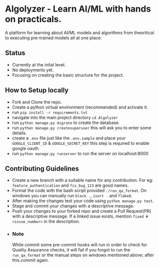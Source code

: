 # Algolyzer - Learn AI/ML with hands on practicals.
A platform for learning about AI/ML models and algorithms from theoritical to executing pre-trained models all at one place.

## Status 
- Currently at the inital level.
- No deployments yet.
- Focusing on creating the basic structure for the project.

## How to Setup locally
- Fork and Clone the repo.
- Create a python virtual environment (recommended) and activate it.
- run `pip install -r requirements.txt`
- navigate into the main project directory `cd Algolyzer`
- run `python manage.py migrate` to create the database.
- run `python manage.py createsuperuser` this will ask you to enter some details.
- create a `.env` file just like the `.env.sample` and place your `GOOGLE_CLIENT_ID` & `GOOGLE_SECRET_KEY` this step is required to enable google oauth
- run `python manage.py runserver` to run the server on localhost:8000

## Contributing Guidelines
- Create a new branch with a suitable name for any contribution. For eg: `feature_authentication` and `fix_bug_123` are good names.
- Format the code with the bash script provided `./run_qa_format`. On windows you can manually run `black .`, `isort .` and `flake8`.
- After making the changes test your code using `python manage.py test`.
- Stage and commit your changes with a descriptive message.
- Push your changes to your forked repo and create a Pull Request(PR) with a descriptive message. If a linked issue exists, mention `fixed #<issue_number>` in the description.
- ### Note
  While commit some pre-commit hooks will run in order to check for Quality Assurance checks, it will fail if you forgot to run the `run_qa_format` or the manual steps on windows mentioned above; after this commit again.
